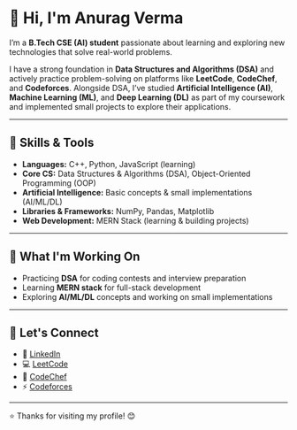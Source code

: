 # 👋 Hi, I'm **Anurag Verma**

I’m a **B.Tech CSE (AI) student** passionate about learning and exploring new technologies that solve real-world problems.  

I have a strong foundation in **Data Structures and Algorithms (DSA)** and actively practice problem-solving on platforms like **LeetCode**, **CodeChef**, and **Codeforces**. Alongside DSA, I’ve studied **Artificial Intelligence (AI)**, **Machine Learning (ML)**, and **Deep Learning (DL)** as part of my coursework and implemented small projects to explore their applications.  

---

## 🧠 Skills & Tools  
- **Languages:** C++, Python, JavaScript (learning)  
- **Core CS:** Data Structures & Algorithms (DSA), Object-Oriented Programming (OOP)  
- **Artificial Intelligence:** Basic concepts & small implementations (AI/ML/DL)  
- **Libraries & Frameworks:** NumPy, Pandas, Matplotlib  
- **Web Development:** MERN Stack (learning & building projects)  

---

## 🚀 What I'm Working On  
- Practicing **DSA** for coding contests and interview preparation  
- Learning **MERN stack** for full-stack development  
- Exploring **AI/ML/DL** concepts and working on small implementations  

---

## 🤝 Let's Connect  

- 🔗 [LinkedIn](https://www.linkedin.com/in/anuragverma4895/)  
- 💻 [LeetCode](https://leetcode.com/u/AnuragVerma2035/)  
- 🍜 [CodeChef](https://www.codechef.com/users/anuragverma203)
- ⚡ [Codeforces](https://codeforces.com/profile/anuragverma4895)

---

⭐ Thanks for visiting my profile! 😊  
